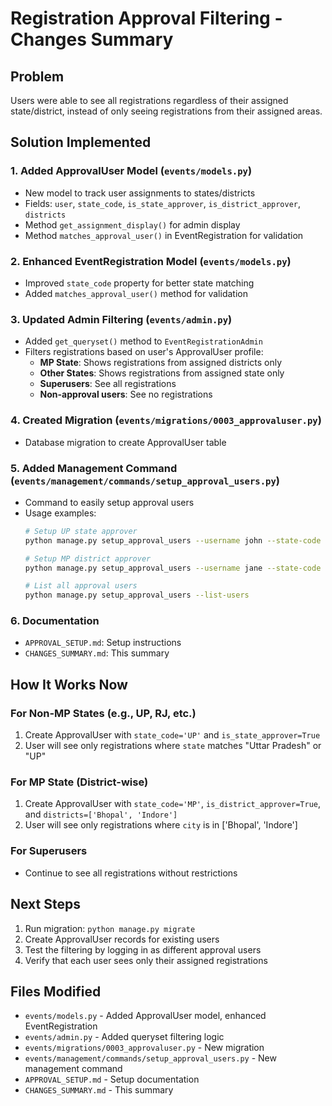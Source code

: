 # Registration Approval Filtering - Changes Summary

## Problem
Users were able to see all registrations regardless of their assigned state/district, instead of only seeing registrations from their assigned areas.

## Solution Implemented

### 1. Added ApprovalUser Model (`events/models.py`)
- New model to track user assignments to states/districts
- Fields: `user`, `state_code`, `is_state_approver`, `is_district_approver`, `districts`
- Method `get_assignment_display()` for admin display
- Method `matches_approval_user()` in EventRegistration for validation

### 2. Enhanced EventRegistration Model (`events/models.py`)
- Improved `state_code` property for better state matching
- Added `matches_approval_user()` method for validation

### 3. Updated Admin Filtering (`events/admin.py`)
- Added `get_queryset()` method to `EventRegistrationAdmin`
- Filters registrations based on user's ApprovalUser profile:
  - **MP State**: Shows registrations from assigned districts only
  - **Other States**: Shows registrations from assigned state only
  - **Superusers**: See all registrations
  - **Non-approval users**: See no registrations

### 4. Created Migration (`events/migrations/0003_approvaluser.py`)
- Database migration to create ApprovalUser table

### 5. Added Management Command (`events/management/commands/setup_approval_users.py`)
- Command to easily setup approval users
- Usage examples:
  ```bash
  # Setup UP state approver
  python manage.py setup_approval_users --username john --state-code UP
  
  # Setup MP district approver
  python manage.py setup_approval_users --username jane --state-code MP --districts Bhopal Indore
  
  # List all approval users
  python manage.py setup_approval_users --list-users
  ```

### 6. Documentation
- `APPROVAL_SETUP.md`: Setup instructions
- `CHANGES_SUMMARY.md`: This summary

## How It Works Now

### For Non-MP States (e.g., UP, RJ, etc.)
1. Create ApprovalUser with `state_code='UP'` and `is_state_approver=True`
2. User will see only registrations where `state` matches "Uttar Pradesh" or "UP"

### For MP State (District-wise)
1. Create ApprovalUser with `state_code='MP'`, `is_district_approver=True`, and `districts=['Bhopal', 'Indore']`
2. User will see only registrations where `city` is in ['Bhopal', 'Indore']

### For Superusers
- Continue to see all registrations without restrictions

## Next Steps
1. Run migration: `python manage.py migrate`
2. Create ApprovalUser records for existing users
3. Test the filtering by logging in as different approval users
4. Verify that each user sees only their assigned registrations

## Files Modified
- `events/models.py` - Added ApprovalUser model, enhanced EventRegistration
- `events/admin.py` - Added queryset filtering logic
- `events/migrations/0003_approvaluser.py` - New migration
- `events/management/commands/setup_approval_users.py` - New management command
- `APPROVAL_SETUP.md` - Setup documentation
- `CHANGES_SUMMARY.md` - This summary